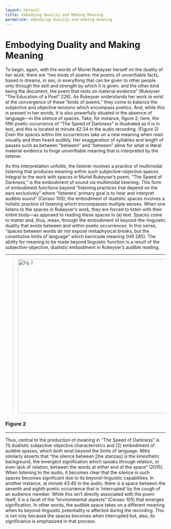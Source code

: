 ```yaml
---
layout: default
title: Embodying Duality and Making Meaning
permalink: embodying-duality-and-making-meaning
---
```

<!-- Add an essay or interpretive material below this line,
using HTML or markdown.  Do not modify this file above this line -->
# Embodying Duality and Making Meaning

To begin, again, with the words of Muriel Rukeyser herself on the duality of her work: there are “two kinds of poems: the poems of unverifiable facts, based in dreams, in sex, in everything that can be given to other people only through the skill and strength by which it is given; and the other kind being the document, the poem that rests on material evidence” (Rukeyser “The Education of a Poet” 226). As Rukeyser understands her work to exist at the convergence of these “kinds of poems,” they come to balance the subjective and objective tensions which encompass poetics. And, while this is present in her words, it is also powerfully situated in the absence of language—in the silence of spaces. Take, for instance, figure 2; here, the fifth poetic occurrence of “The Speed of Darkness” is illustrated as it is in text, and this is located at minute 42:34 in the audio recording. (Figure 2) Even the spaces within the occurrences take on a new meaning when read visually and then heard audibly. Her exaggeration of syllables and length of pauses such as between “between” and “between” allow for what is literal material evidence to forge unverifiable meaning that is interpreted by the listener. 

As this interpretation unfolds, the listener involves a practice of multimodal listening that produces meaning within such subjective-objective spaces. Integral to the work with spaces in Muriel Rukeyser’s poem, “The Speed of Darkness,” is the embodiment of sound via multimodal listening. This form of embodiment functions beyond “listening practices that depend on the ears exclusively” where “listeners’ primary goal is to hear and interpret audible sound” (Ceraso 105); the embodiment of dualistic spaces involves a holistic practice of listening which encompasses multiple senses. When one listens to the spaces in Rukeyser’s work, they are forced to listen with their entire body—as opposed to reading these spaces in (a) text. Spaces come to matter and, thus, mean, through the embodiment of beyond-the-linguistic duality that exists between and within poetic occurrences. In this sense, “spaces between words do not expose metaphysical breaks, but the constitutive limits of language” which barricade meaning (Hill 285). The ability for meaning to be made beyond linguistic function is a result of the subjective-objective, dualistic embodiment in Rukeyser’s audible reading. 

---

> <img width="484" alt="fig 2" src="https://user-images.githubusercontent.com/112954339/207118730-f48ac31d-3659-4b78-8230-a12b95277f86.png">

### Figure 2
---

Thus, central to the production of meaning in “The Speed of Darkness” is (1) dualistic subjective-objective characteristics and (2) embodiment of audible spaces, which both exist beyond the limits of language. Mitts similarly asserts that “the silence between [the stanzas] is the kinesthetic background, the emergent signification which speaks through relation, or even lack of relation, between the words at either end of the space” (2015). When listening to the audio, it becomes clear that the silence in such spaces becomes significant due to its beyond-linguistic capabilities. In another instance, at minute 43:40 in the audio, there is a space between the seventh and eighth poetic occurrence that is ‘interrupted’ by the cough of an audience member. While this isn’t directly associated with the poem itself, it is a facet of the “environmental aspects” (Ceraso 105) that emerges signification. In other words, the audible space takes on a different meaning when its beyond-linguistic potentiality is affected during the recording. This is not only because the spaces becomes when interrupted but, also, its significance is emphasized in that process.
